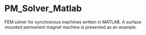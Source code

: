 # PM_Solver_Matlab
FEM solver for synchronous machines written in MATLAB.
A surface mounted permanent magnet machine is presented as an example.
